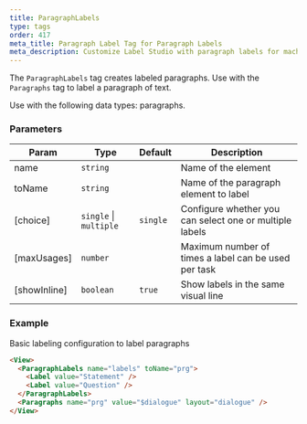 ```yaml
---
title: ParagraphLabels
type: tags
order: 417
meta_title: Paragraph Label Tag for Paragraph Labels
meta_description: Customize Label Studio with paragraph labels for machine learning and data science projects.
---
```


The `ParagraphLabels` tag creates labeled paragraphs. Use with the `Paragraphs` tag to label a paragraph of text.

Use with the following data types: paragraphs.

### Parameters

| Param | Type | Default | Description |
| --- | --- | --- | --- |
| name | <code>string</code> |  | Name of the element |
| toName | <code>string</code> |  | Name of the paragraph element to label |
| [choice] | <code>single</code> \| <code>multiple</code> | <code>single</code> | Configure whether you can select one or multiple labels |
| [maxUsages] | <code>number</code> |  | Maximum number of times a label can be used per task |
| [showInline] | <code>boolean</code> | <code>true</code> | Show labels in the same visual line |

### Example

Basic labeling configuration to label paragraphs

```html
<View>
  <ParagraphLabels name="labels" toName="prg">
    <Label value="Statement" />
    <Label value="Question" />
  </ParagraphLabels>
  <Paragraphs name="prg" value="$dialogue" layout="dialogue" />
</View>
```
